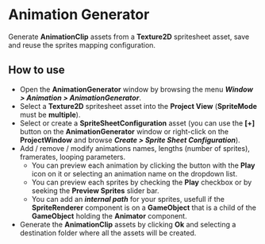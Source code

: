 # Animation Generator

Generate **AnimationClip** assets from a **Texture2D** spritesheet asset, save and reuse the sprites mapping configuration.

## How to use

- Open the **AnimationGenerator** window by browsing the menu ***Window > Animation > AnimationGenerator***.
- Select a **Texture2D** spritesheet asset into the **Project View** (**SpriteMode** must be **multiple**).
- Select or create a **SpriteSheetConfiguration** asset (you can use the **[+]** button on the **AnimationGenerator** window or right-click on the **ProjectWindow** and browse ***Create > Sprite Sheet Configuration***).
- Add / remove / modify animations names, lengths (number of sprites), framerates, looping parameters.
  - You can preview each animation by clicking the button with the **Play** icon on it or selecting an animation name on the dropdown list.
  - You can preview each sprites by checking the **Play** checkbox or by seeking the **Preview Sprites** slider bar.
  - You can add an ***internal path*** for your sprites, usefull if the **SpriteRenderer** component is on a **GameObject** that is a child of the **GameObject** holding the **Animator** component.
- Generate the **AnimationClip** assets by clicking **Ok** and selecting a destination folder where all the assets will be created.
